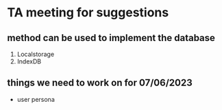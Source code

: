 # TA meeting for suggestions

## method can be used to implement the database
1. Localstorage
2. IndexDB
## things we need to work on for 07/06/2023
- user persona
